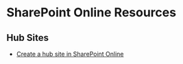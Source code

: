 # SharePoint Online Resources

## Hub Sites

* [Create a hub site in SharePoint Online](https://support.office.com/article/creates-a-hub-site-92bea781-15d8-4bda-805c-e441e2191ff3)
